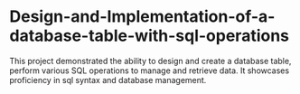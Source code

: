 # Design-and-Implementation-of-a-database-table-with-sql-operations
This project demonstrated the ability to design and create a database table, perform various SQL operations to manage and retrieve data. It showcases proficiency in sql syntax and database management.

